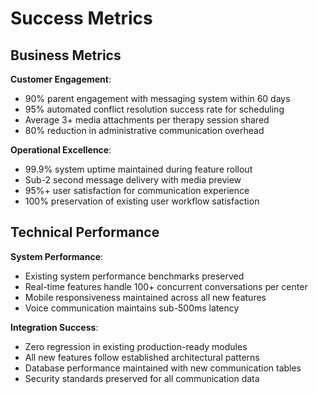 # Success Metrics

## Business Metrics

**Customer Engagement**:
- 90% parent engagement with messaging system within 60 days
- 95% automated conflict resolution success rate for scheduling
- Average 3+ media attachments per therapy session shared
- 80% reduction in administrative communication overhead

**Operational Excellence**:
- 99.9% system uptime maintained during feature rollout
- Sub-2 second message delivery with media preview
- 95%+ user satisfaction for communication experience
- 100% preservation of existing user workflow satisfaction

## Technical Performance

**System Performance**:
- Existing system performance benchmarks preserved
- Real-time features handle 100+ concurrent conversations per center
- Mobile responsiveness maintained across all new features
- Voice communication maintains sub-500ms latency

**Integration Success**:
- Zero regression in existing production-ready modules
- All new features follow established architectural patterns
- Database performance maintained with new communication tables
- Security standards preserved for all communication data
